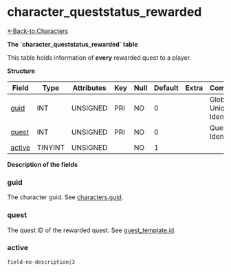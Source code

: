 # character\_queststatus\_rewarded

[<-Back-to:Characters](database-characters.md)

**The \`character\_queststatus\_rewarded\` table**

This table holds information of **every** rewarded quest to a player.

**Structure**

| Field       | Type       | Attributes | Key | Null | Default | Extra | Comment                  |
| ----------- | ---------- | ---------- | --- | ---- | ------- | ----- | ------------------------ |
| [guid][1]   | INT        | UNSIGNED   | PRI | NO   | 0       |       | Global Unique Identifier |
| [quest][2]  | INT        | UNSIGNED   | PRI | NO   | 0       |       | Quest Identifier         |
| [active][3] | TINYINT    | UNSIGNED   |     | NO   | 1       |       |                          |

[1]: #guid
[2]: #quest
[3]: #active

**Description of the fields**

### guid

The character guid. See [characters.guid](characters#guid).

### quest

The quest ID of the rewarded quest. See [quest\_template.id](quest_template#id).

### active

`field-no-description|3`
